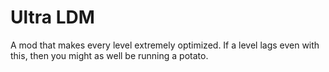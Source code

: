 # Ultra LDM

A mod that makes every level extremely optimized. If a level lags even with this, then you might as well be running a potato.
